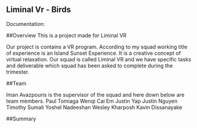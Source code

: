 ## Liminal Vr - Birds

Documentation:

##Overview
This is a project made for Liminal VR  

Our project is contains a VR program. According to my squad working title of experience is an Island Sunset Experience. 
It is a creative concept of virtual relaxation.
Our squad is called Liminal VR and we have specific tasks and deliverable which squad has been asked to complete during the trimester.

##Team

Iman Avazpouris is the supervisor of the squad and here down below are team members.
Paul Tomiaga 
Wenqi Cai Em 
Justin Yap 
Justin Nguyen 
Timothy Sumali 
Yoshel Nadeeshan 
Wesley Kharposh
Kavin Dissanayake

##Summary
